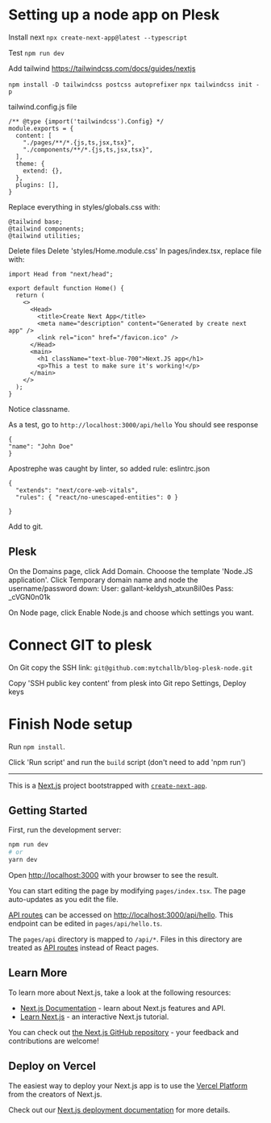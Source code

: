 # Setting up a node app on Plesk

Install next
`npx create-next-app@latest --typescript`

Test
`npm run dev`

Add tailwind
<https://tailwindcss.com/docs/guides/nextjs>

`npm install -D tailwindcss postcss autoprefixer`
`npx tailwindcss init -p`


tailwind.config.js file
```
/** @type {import('tailwindcss').Config} */
module.exports = {
  content: [
    "./pages/**/*.{js,ts,jsx,tsx}",
    "./components/**/*.{js,ts,jsx,tsx}",
  ],
  theme: {
    extend: {},
  },
  plugins: [],
}
```

Replace everything in styles/globals.css with:
```
@tailwind base;
@tailwind components;
@tailwind utilities;
```


Delete files
Delete 'styles/Home.module.css'
In pages/index.tsx, replace file with:
```
import Head from "next/head";

export default function Home() {
  return (
    <>
      <Head>
        <title>Create Next App</title>
        <meta name="description" content="Generated by create next app" />
        <link rel="icon" href="/favicon.ico" />
      </Head>
      <main>
        <h1 className="text-blue-700">Next.JS app</h1>
        <p>This a test to make sure it's working!</p>
      </main>
    </>
  );
}
```
Notice classname.

As a test, go to `http://localhost:3000/api/hello`
You should see response 
```
{
"name": "John Doe"
}
```

Apostrephe was caught by linter, so added rule:
eslintrc.json
```
{
  "extends": "next/core-web-vitals",
  "rules": { "react/no-unescaped-entities": 0 }

}

```



Add to git.

## Plesk
On the Domains page, click Add Domain. Chooose the template 'Node.JS application'.
Click Temporary domain name and node the username/password down:
User: gallant-keldysh_atxun8il0es
Pass: _cVGN0n01k

On Node page, click Enable Node.js and choose which settings you want.


# Connect GIT to plesk

On Git copy the SSH link:
`git@github.com:mytchallb/blog-plesk-node.git`

Copy 'SSH public key content' from plesk into Git repo Settings, Deploy keys

# Finish Node setup

Run `npm install`.

Click 'Run script' and run the `build` script (don't need to add 'npm run')




---------
This is a [Next.js](https://nextjs.org/) project bootstrapped with [`create-next-app`](https://github.com/vercel/next.js/tree/canary/packages/create-next-app).

## Getting Started

First, run the development server:

```bash
npm run dev
# or
yarn dev
```

Open [http://localhost:3000](http://localhost:3000) with your browser to see the result.

You can start editing the page by modifying `pages/index.tsx`. The page auto-updates as you edit the file.

[API routes](https://nextjs.org/docs/api-routes/introduction) can be accessed on [http://localhost:3000/api/hello](http://localhost:3000/api/hello). This endpoint can be edited in `pages/api/hello.ts`.

The `pages/api` directory is mapped to `/api/*`. Files in this directory are treated as [API routes](https://nextjs.org/docs/api-routes/introduction) instead of React pages.

## Learn More

To learn more about Next.js, take a look at the following resources:

- [Next.js Documentation](https://nextjs.org/docs) - learn about Next.js features and API.
- [Learn Next.js](https://nextjs.org/learn) - an interactive Next.js tutorial.

You can check out [the Next.js GitHub repository](https://github.com/vercel/next.js/) - your feedback and contributions are welcome!

## Deploy on Vercel

The easiest way to deploy your Next.js app is to use the [Vercel Platform](https://vercel.com/new?utm_medium=default-template&filter=next.js&utm_source=create-next-app&utm_campaign=create-next-app-readme) from the creators of Next.js.

Check out our [Next.js deployment documentation](https://nextjs.org/docs/deployment) for more details.
